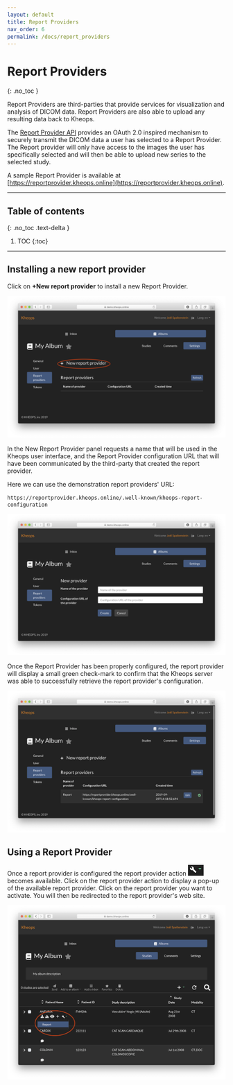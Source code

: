 ```yaml
---
layout: default
title: Report Providers
nav_order: 6
permalink: /docs/report_providers
---
```


# Report Providers
{: .no_toc }

Report Providers are third-parties that provide services for visualization and analysis of DICOM data. Report Providers are also able to upload any resulting data back to Kheops.

The [Report Provider API](https://github.com/OsiriX-Foundation/KheopsAuthorization/wiki/Report-Providers-API) provides an OAuth 2.0 inspired mechanism to securely transmit the DICOM data a user has selected to a Report Provider. The Report provider will only have access to the images the user has specifically selected and will then be able to upload new series to the selected study.

A sample Report Provider is available at [https://reportprovider.kheops.online](https://reportprovider.kheops.online).

---

## Table of contents
{: .no_toc .text-delta }

1. TOC
{:toc}

---

## Installing a new report provider

Click on **+New report provider** to install a new Report Provider.

![Click New Report Provider](/img/click_new_report_provider.png)

In the New Report Provider panel requests a name that will be used in the Kheops user interface, and the Report Provider configuration URL that will have been communicated by the third-party that created the report provider.

Here we can use the demonstration report providers' URL:

```URL
https://reportprovider.kheops.online/.well-known/kheops-report-configuration
```

![New Report Provider](/img/new_report_provider.png)

Once the Report Provider has been properly configured, the report provider will display a small green check-mark to confirm that the Kheops server was able to successfully retrieve the report provider's configuration.

![Configure Report Provider](/img/configured_report_provider.png)

## Using a Report Provider

Once a report provider is configured the report provider action ![Report Provider Action](/img/report_provider_action.png) becomes available. Click on the report provider action to display a pop-up of the available report provider. Click on the report provider you want to activate. You will then be redirected to the report provider's web site.

![](/img/click_report_provider_action.png)
